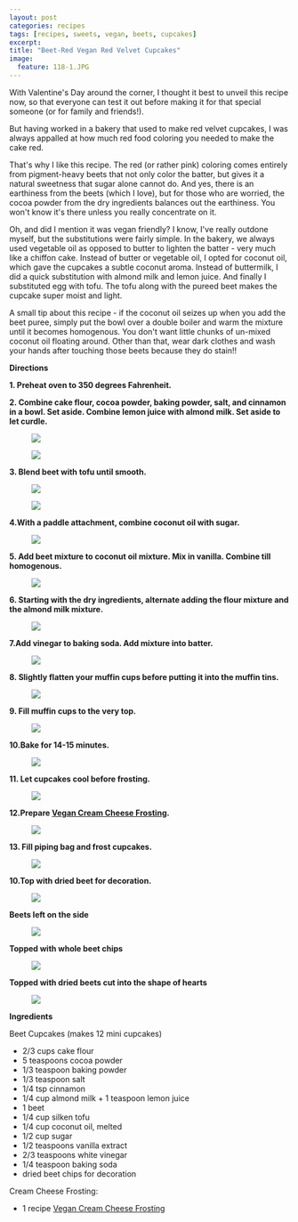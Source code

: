 ```yaml
---
layout: post
categories: recipes
tags: [recipes, sweets, vegan, beets, cupcakes]
excerpt: 
title: "Beet-Red Vegan Red Velvet Cupcakes"
image:
  feature: 118-1.JPG
---
```


With Valentine's Day around the corner, I thought it best to unveil this recipe now, so that everyone can test it out before making it for that special someone (or for family and friends!).

But having worked in a bakery that used to make red velvet cupcakes, I was always appalled at how much red food coloring you needed to make the cake red.  

That's why I like this recipe.  The red (or rather pink) coloring comes entirely from pigment-heavy beets that not only color the batter, but gives it a natural sweetness that sugar alone cannot do.  And yes, there is an earthiness from the beets (which I love), but for those who are worried, the cocoa powder from the dry ingredients balances out the earthiness.  You won't know it's there unless you really concentrate on it.

Oh, and did I mention it was vegan friendly?  I know, I've really outdone myself, but the substitutions were fairly simple.  In the bakery, we always used vegetable oil as opposed to butter to lighten the batter - very much like a chiffon cake.  Instead of butter or vegetable oil, I opted for coconut oil, which gave the cupcakes a subtle coconut aroma.  Instead of buttermilk, I did a quick substitution with almond milk and lemon juice.  And finally I substituted egg with tofu.  The tofu along with the pureed beet makes the cupcake super moist and light.

A small tip about this recipe - if the coconut oil seizes up when you add the beet puree, simply put the bowl over a double boiler and warm the mixture until it becomes homogenous.  You don't want little chunks of un-mixed coconut oil floating around.  Other than that, wear dark clothes and wash your hands after touching those beets because they do stain!!



__Directions__

__1. Preheat oven to 350 degrees Fahrenheit.__  

__2. Combine cake flour, cocoa powder, baking powder, salt, and cinnamon in a bowl.  Set aside.  Combine lemon juice with almond milk.  Set aside to let curdle.__  

<figure> <img src='/images/118-2.jpg'> </figure>

<figure> <img src='/images/118-3.jpg'> </figure>

__3. Blend beet with tofu until smooth.__  

<figure> <img src='/images/118-5.jpg'> </figure>

<figure> <img src='/images/118-6.jpg'> </figure>

__4.With a paddle attachment, combine coconut oil with sugar.__  

<figure> <img src='/images/118-7.jpg'> </figure>

__5. Add beet mixture to coconut oil mixture. Mix in vanilla.  Combine till homogenous.__  

<figure> <img src='/images/118-8.jpg'> </figure>

__6. Starting with the dry ingredients, alternate adding the flour mixture and the almond milk mixture.__  

<figure> <img src='/images/118-10.jpg'> </figure>

__7.Add vinegar to baking soda.  Add mixture into batter.__  

<figure> <img src='/images/118-11.jpg'> </figure>

__8. Slightly flatten your muffin cups before putting it into the muffin tins.__  

<figure> <img src='/images/118-12.jpg'> </figure>

__9. Fill muffin cups to the very top.__  

<figure> <img src='/images/118-13.jpg'> </figure>

__10.Bake for 14-15 minutes.__  

<figure> <img src='/images/118-14.jpg'> </figure>

__11. Let cupcakes cool before frosting.__  

<figure> <img src='/images/118-15.jpg'> </figure>

__12.Prepare [Vegan Cream Cheese Frosting](http://eastmeetskitchen.com/recipes/vegan-cream-cheese-frosting.html).__  

<figure> <img src='/images/118-16.jpg'> </figure>

__13. Fill piping bag and frost cupcakes.__  

<figure> <img src='/images/118-17.jpg'> </figure>

__10.Top with dried beet for decoration.__  

<figure> <img src='/images/118-18.jpg'> </figure>

__Beets left on the side__
<figure> <img src='/images/118-19.jpg'> </figure>

__Topped with whole beet chips__
<figure> <img src='/images/118-20.jpg'> </figure>

__Topped with dried beets cut into the shape of hearts__
<figure> <img src='/images/118-21.jpg'> </figure>


<section class='recipe'>
<p><strong>Ingredients</strong></p>

<p>Beet Cupcakes 
(makes 12 mini cupcakes)</p>

<ul><li>2/3 cups cake flour </li><li>5 teaspoons cocoa powder</li><li>1/3 teaspoon baking powder </li><li>1/3 teaspoon salt </li><li>1/4 tsp cinnamon</li><li>1/4 cup almond milk + 1 teaspoon lemon juice </li><li>1 beet</li><li>1/4 cup silken tofu</li><li>1/4 cup coconut oil, melted</li><li>1/2 cup sugar</li><li>1/2 teaspoons vanilla extract </li><li>2/3 teaspoons white vinegar </li><li>1/4 teaspoon baking soda </li><li>dried beet chips for decoration</li></ul>

<p>Cream Cheese Frosting:</p>

<ul><li>1 recipe <a href="http://eastmeetskitchen.com/recipes/vegan-cream-cheese-frosting.html">Vegan Cream Cheese Frosting</a></li></ul></section>